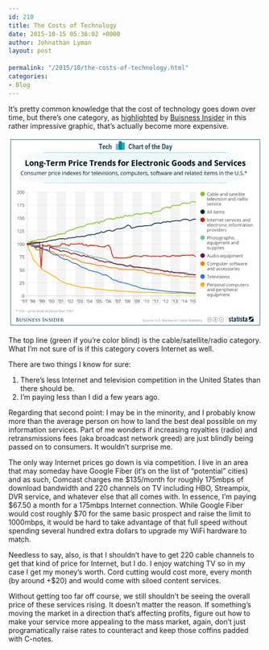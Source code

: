 ```yaml
---
id: 210
title: The Costs of Technology
date: 2015-10-15 05:38:02 +0000
author: Johnathan Lyman
layout: post

permalink: "/2015/10/the-costs-of-technology.html"
categories:
- Blog
---
```

It’s pretty common knowledge that the cost of technology goes down over time, but there’s one category, as [highlighted](http://www.businessinsider.com/historical-price-trends-for-tech-products-2015-10) by [Buisness Insider](http://www.businessinsider.com/historical-price-trends-for-tech-products-2015-10) in this rather impressive graphic, that’s actually become more expensive.

[![](/assets/images/2015/10/20151014_prices_bi.png?resize=525%2C394&ssl=1)](http://www.businessinsider.com/historical-price-trends-for-tech-products-2015-10)

The top line (green if you’re color blind) is the cable/satellite/radio category. What I’m not sure of is if this category covers Internet as well.

There are two things I know for sure:

1.  There’s less Internet and television competition in the United States than there should be.
2.  I’m paying less than I did a few years ago.

Regarding that second point: I may be in the minority, and I probably know more than the average person on how to land the best deal possible on my information services. Part of me wonders if increasing royalties (radio) and retransmissions fees (aka broadcast network greed) are just blindly being passed on to consumers. It wouldn’t surprise me.

The only way Internet prices go down is via competition. I live in an area that may someday have Google Fiber (it’s on the list of “potential” cities) and as such, Comcast charges me $135/month for roughly 175mbps of download bandwidth and 220 channels on TV including HBO, Streampix, DVR service, and whatever else that all comes with. In essence, I’m paying $67.50 a month for a 175mbps Internet connection. While Google Fiber would cost roughly $70 for the same basic prospect and raise the limit to 1000mbps, it would be hard to take advantage of that full speed without spending several hundred extra dollars to upgrade my WiFi hardware to match.

Needless to say, also, is that I shouldn’t have to get 220 cable channels to get that kind of price for Internet, but I do. I enjoy watching TV so in my case I get my money’s worth. Cord cutting would cost more, every month (by around +$20) and would come with siloed content services.

Without getting too far off course, we still shouldn’t be seeing the overall price of these services rising. It doesn’t matter the reason. If something’s moving the market in a direction that’s affecting profits, figure out how to make your service more appealing to the mass market, again, don’t just programatically raise rates to counteract and keep those coffins padded with C-notes.